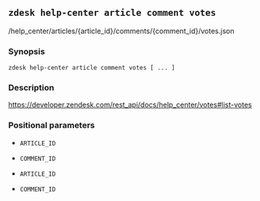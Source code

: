 ## `zdesk help-center article comment votes`

/help_center/articles/{article_id}/comments/{comment_id}/votes.json

### Synopsis

    zdesk help-center article comment votes [ ... ]

### Description

https://developer.zendesk.com/rest_api/docs/help_center/votes#list-votes

### Positional parameters

* `ARTICLE_ID`

* `COMMENT_ID`

* `ARTICLE_ID`

* `COMMENT_ID`

